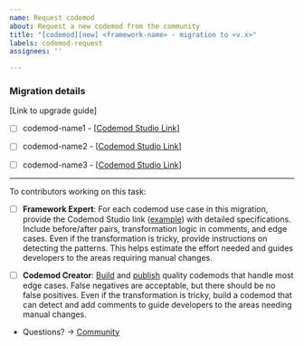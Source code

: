 ```yaml
---
name: Request codemod
about: Request a new codemod from the community
title: "[codemod][new] <framework-name> - migration to <v.x>"
labels: codemod-request
assignees: ''

---
```


### Migration details
[Link to upgrade guide]

- [ ] codemod-name1 - [[Codemod Studio Link](https://go.codemod.com/sme-input)]
- [ ] codemod-name2 - [[Codemod Studio Link](https://go.codemod.com/sme-input)]
- [ ] codemod-name3 - [[Codemod Studio Link](https://go.codemod.com/sme-input)]



----
To contributors working on this task:

- [ ] **Framework Expert**:  For each codemod use case in this migration, provide the Codemod Studio link ([example](https://go.codemod.com/sme-input)) with detailed specifications. Include before/after pairs, transformation logic in comments, and edge cases. Even if the transformation is tricky, provide instructions on detecting the patterns. This helps estimate the effort needed and guides developers to the areas requiring manual changes.

- [ ] **Codemod Creator**: [Build](https://go.codemod.com/build-codemod-docs) and [publish](https://go.codemod.com/codemod-publish-doc) quality codemods that handle most edge cases. False negatives are acceptable, but there should be no false positives. Even if the transformation is tricky, build a codemod that can detect and add comments to guide developers to the areas needing manual changes.

- Questions? -> [Community](https://go.codemod.com/community)




